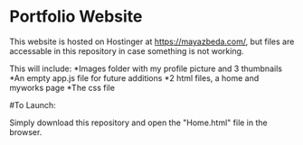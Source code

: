 # Portfolio Website

This website is hosted on Hostinger at https://mayazbeda.com/, but files are accessable in this repository in case something is not working.

This will include:
*Images folder with my profile picture and 3 thumbnails
*An empty app.js file for future additions
*2 html files, a home and myworks page
*The css file


#To Launch:

Simply download this repository and open the "Home.html" file in the browser.
